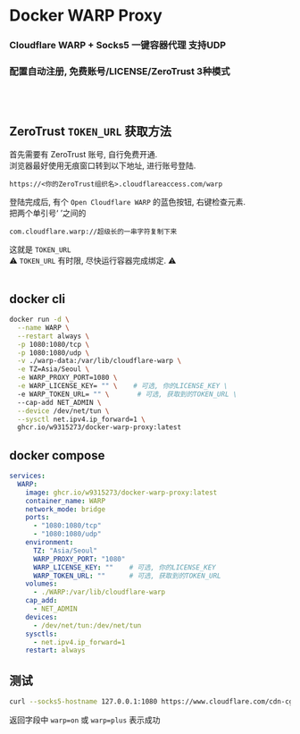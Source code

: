 # Docker WARP Proxy

### Cloudflare WARP + Socks5 一键容器代理 支持UDP
### 配置自动注册, 免费账号/LICENSE/ZeroTrust 3种模式
<br><br>

## ZeroTrust `TOKEN_URL` 获取方法
首先需要有 ZeroTrust 账号, 自行免费开通.<br>
浏览器最好使用无痕窗口转到以下地址, 进行账号登陆.
```
https://<你的ZeroTrust组织名>.cloudflareaccess.com/warp
```
登陆完成后, 有个 `Open Cloudflare WARP` 的蓝色按钮, 右键检查元素.<br>
把两个单引号‘ ’之间的
```
com.cloudflare.warp://超级长的一串字符复制下来
```
这就是 `TOKEN_URL`<br>
⚠️ `TOKEN_URL` 有时限, 尽快运行容器完成绑定. ⚠️
<br><br>

## docker cli

```bash
docker run -d \
  --name WARP \
  --restart always \
  -p 1080:1080/tcp \
  -p 1080:1080/udp \
  -v ./warp-data:/var/lib/cloudflare-warp \
  -e TZ=Asia/Seoul \
  -e WARP_PROXY_PORT=1080 \
  -e WARP_LICENSE_KEY= "" \    # 可选, 你的LICENSE_KEY \
  -e WARP_TOKEN_URL= "" \       # 可选, 获取到的TOKEN_URL \
  --cap-add NET_ADMIN \
  --device /dev/net/tun \
  --sysctl net.ipv4.ip_forward=1 \
  ghcr.io/w9315273/docker-warp-proxy:latest
```

## docker compose
```yaml
services:
  WARP:
    image: ghcr.io/w9315273/docker-warp-proxy:latest
    container_name: WARP
    network_mode: bridge
    ports:
      - "1080:1080/tcp"
      - "1080:1080/udp"
    environment:
      TZ: "Asia/Seoul"
      WARP_PROXY_PORT: "1080"
      WARP_LICENSE_KEY: ""    # 可选, 你的LICENSE_KEY
      WARP_TOKEN_URL: ""      # 可选, 获取到的TOKEN_URL
    volumes:
      - ./WARP:/var/lib/cloudflare-warp
    cap_add:
      - NET_ADMIN
    devices:
      - /dev/net/tun:/dev/net/tun
    sysctls:
      - net.ipv4.ip_forward=1
    restart: always
```

## 测试
```bash
curl --socks5-hostname 127.0.0.1:1080 https://www.cloudflare.com/cdn-cgi/trace/
```
返回字段中 `warp=on` 或 `warp=plus` 表示成功
